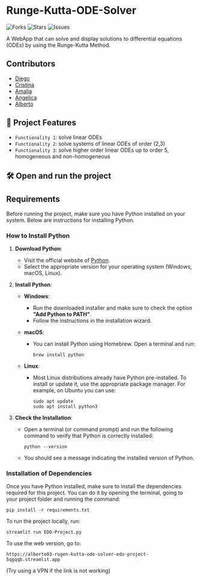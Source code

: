 # Runge-Kutta-ODE-Solver

![Forks](https://img.shields.io/github/forks/DJSixHub/Runge-Kutta-ODE-Solver?style=social)
![Stars](https://img.shields.io/github/stars/DJSixHub/Runge-Kutta-ODE-Solver?style=social)
![Issues](https://img.shields.io/github/issues/DJSixHub/Runge-Kutta-ODE-Solver?style=social)

A WebApp that can solve and display solutions to differential equations (ODEs) by using the Runge-Kutta Method.

## Contributors

- [Diego](https://github.com/DJSixHub)
- [Cristina](https://github.com/Cristinahdzfornaris)
- [Amalia](https://github.com/AmaliaGlezO)
- [Angelica](https://github.com/angemaria25)
- [Alberto](https://github.com/ALbertE03)

## :hammer: Project Features

- `Functionality 1`: solve linear ODEs
- `Functionality 2`: solve systems of linear ODEs of order (2,3)
- `Functionality 3`: solve higher order linear ODEs up to order 5, homogeneous and non-homogeneous

## 🛠️ Open and run the project

## Requirements

Before running the project, make sure you have Python installed on your system. Below are instructions for installing Python.

### How to Install Python

1. **Download Python**:
   - Visit the official website of [Python](https://www.python.org/downloads/).
   - Select the appropriate version for your operating system (Windows, macOS, Linux).

2. **Install Python**:
   - **Windows**:
     - Run the downloaded installer and make sure to check the option **"Add Python to PATH"**.
     - Follow the instructions in the installation wizard.
   - **macOS**:
     - You can install Python using Homebrew. Open a terminal and run:

       ```
       brew install python
       ```

   - **Linux**:
     - Most Linux distributions already have Python pre-installed. To install or update it, use the appropriate package manager. For example, on Ubuntu you can use:

       ```
       sudo apt update
       sudo apt install python3
       ```

3. **Check the Installation**:
   - Open a terminal (or command prompt) and run the following command to verify that Python is correctly installed:

     ```
     python --version
     ```

   - You should see a message indicating the installed version of Python.

### Installation of Dependencies

Once you have Python installed, make sure to install the dependencies required for this project. You can do it by opening the terminal, going to your project folder and running the command:

```
pip install -r requirements.txt
```

To run the project locally, run:
```
streamlit run EDO-Project.py
```
To use the web version, go to:

```
https://alberte03-rugen-kutta-ode-solver-edo-project-5qgqqb.streamlit.app
```
(Try using a VPN if the link is not working)


